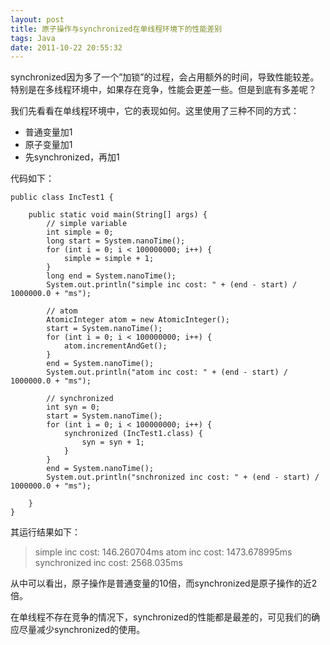 ```yaml
---
layout: post
title: 原子操作与synchronized在单线程环境下的性能差别
tags: Java
date: 2011-10-22 20:55:32
---
```


synchronized因为多了一个&#8221;加锁&#8221;的过程，会占用额外的时间，导致性能较差。特别是在多线程环境中，如果存在竞争，性能会更差一些。但是到底有多差呢？

我们先看看在单线程环境中，它的表现如何。这里使用了三种不同的方式：

*   普通变量加1
*   原子变量加1
*   先synchronized，再加1

代码如下：

 <span id="more-457"></span> 

```
public class IncTest1 {

    public static void main(String[] args) {
        // simple variable
        int simple = 0;
        long start = System.nanoTime();
        for (int i = 0; i < 100000000; i++) {
            simple = simple + 1;
        }
        long end = System.nanoTime();
        System.out.println("simple inc cost: " + (end - start) / 1000000.0 + "ms");

        // atom
        AtomicInteger atom = new AtomicInteger();
        start = System.nanoTime();
        for (int i = 0; i < 100000000; i++) {
            atom.incrementAndGet();
        }
        end = System.nanoTime();
        System.out.println("atom inc cost: " + (end - start) / 1000000.0 + "ms");

        // synchronized
        int syn = 0;
        start = System.nanoTime();
        for (int i = 0; i < 100000000; i++) {
            synchronized (IncTest1.class) {
                syn = syn + 1;
            }
        }
        end = System.nanoTime();
        System.out.println("snchronized inc cost: " + (end - start) / 1000000.0 + "ms");

    }
}
```

其运行结果如下：

> simple inc cost: 146.260704ms 
> atom inc cost: 1473.678995ms 
> synchronized inc cost: 2568.035ms

从中可以看出，原子操作是普通变量的10倍，而synchronized是原子操作的近2倍。

在单线程不存在竞争的情况下，synchronized的性能都是最差的，可见我们的确应尽量减少synchronized的使用。
